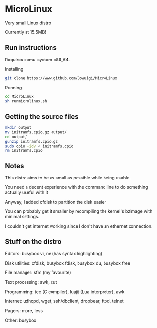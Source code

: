 # MicroLinux
Very small Linux distro

Currently at 15.5MB!

Run instructions
---

Requires qemu-system-x86_64.

Installing

```sh
git clone https://www.github.com/Bowuigi/MicroLinux
```

Running

```sh
cd MicroLinux
sh runmicrolinux.sh
```

Getting the source files
---

```sh
mkdir output
mv initramfs.cpio.gz output/
cd output/
gunzip initramfs.cpio.gz
sudo cpio -idv < initramfs.cpio
rm initramfs.cpio
```

Notes
---
This distro aims to be as small as possible while being usable.

You need a decent experience with the command line to do something actually useful with it

Anyway, I added cfdisk to partition the disk easier

You can probably get it smaller by recompiling the kernel's bzImage with minimal settings.

I couldn't get internet working since I don't have an ethernet connection.

Stuff on the distro
---
Editors: busybox vi, ne (has syntax highlighting)

Disk utilities: cfdisk, busybox fdisk, busybox du, busybox free

File manager: sfm (my favourite)

Text processing: awk, cut

Programming: tcc (C compiler), luajit (Lua interpreter), awk

Internet: udhcpd, wget, ssh/dbclient, dropbear, ftpd, telnet

Pagers: more, less

Other: busybox
